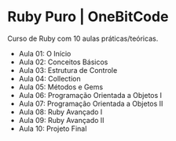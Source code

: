 # Ruby Puro | OneBitCode

Curso de Ruby com 10 aulas práticas/teóricas.

- Aula 01: O Início
- Aula 02: Conceitos Básicos
- Aula 03: Estrutura de Controle
- Aula 04: Collection
- Aula 05: Métodos e Gems
- Aula 06: Programação Orientada a Objetos I
- Aula 07: Programação Orientada a Objetos II
- Aula 08: Ruby Avançado I
- Aula 09: Ruby Avançado II
- Aula 10: Projeto Final
